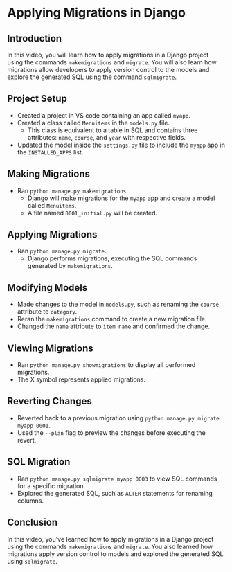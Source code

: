 # Applying Migrations in Django

## Introduction
In this video, you will learn how to apply migrations in a Django project using the commands `makemigrations` and `migrate`. You will also learn how migrations allow developers to apply version control to the models and explore the generated SQL using the command `sqlmigrate`.

## Project Setup
- Created a project in VS code containing an app called `myapp`.
- Created a class called `Menuitems` in the `models.py` file.
  - This class is equivalent to a table in SQL and contains three attributes: `name`, `course`, and `year` with respective fields.
- Updated the model inside the `settings.py` file to include the `myapp` app in the `INSTALLED_APPS` list.

## Making Migrations
- Ran `python manage.py makemigrations`.
  - Django will make migrations for the `myapp` app and create a model called `Menuitems`.
  - A file named `0001_initial.py` will be created.

## Applying Migrations
- Ran `python manage.py migrate`.
  - Django performs migrations, executing the SQL commands generated by `makemigrations`.

## Modifying Models
- Made changes to the model in `models.py`, such as renaming the `course` attribute to `category`.
- Reran the `makemigrations` command to create a new migration file.
- Changed the `name` attribute to `item name` and confirmed the change.

## Viewing Migrations
- Ran `python manage.py showmigrations` to display all performed migrations.
- The X symbol represents applied migrations.

## Reverting Changes
- Reverted back to a previous migration using `python manage.py migrate myapp 0001`.
- Used the `--plan` flag to preview the changes before executing the revert.

## SQL Migration
- Ran `python manage.py sqlmigrate myapp 0003` to view SQL commands for a specific migration.
- Explored the generated SQL, such as `ALTER` statements for renaming columns.

## Conclusion
In this video, you've learned how to apply migrations in a Django project using the commands `makemigrations` and `migrate`. You also learned how migrations apply version control to models and explored the generated SQL using `sqlmigrate`.
